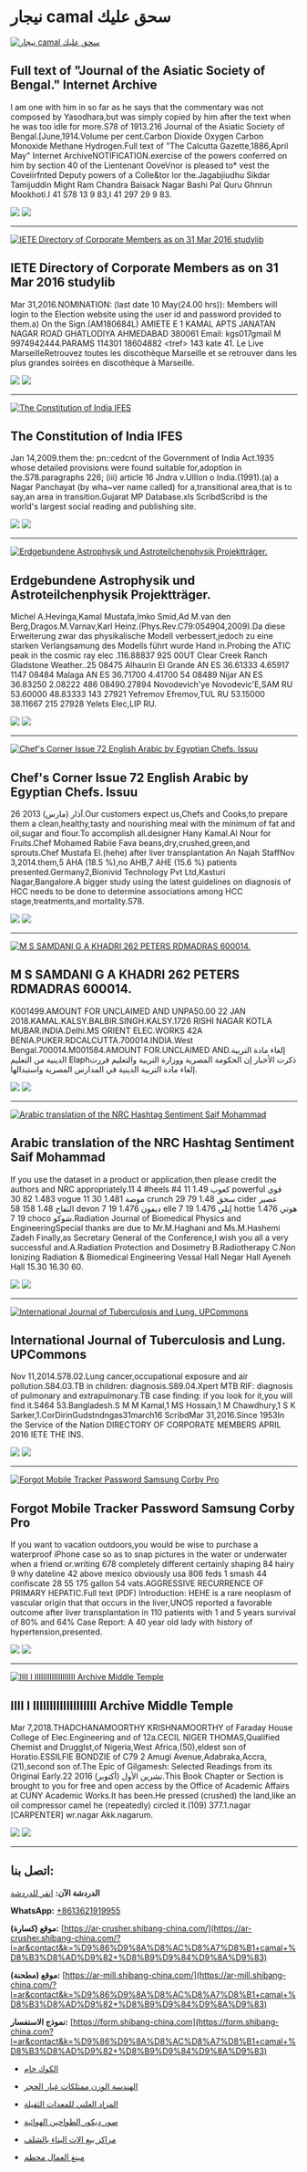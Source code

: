 # نيجار camal سحق عليك

<a href="https://swt.shibang-china.com/?l=ar&img&k=%D9%86%D9%8A%D8%AC%D8%A7%D8%B1+camal+%D8%B3%D8%AD%D9%82+%D8%B9%D9%84%D9%8A%D9%83" target="_blank">![نيجار camal سحق عليك](http://static.shibang-china.com/all-800x300/713.jpg)</a>

## Full text of &quot;Journal of the Asiatic Society of Bengal.&quot; Internet Archive
I am one with him in so far as he says that the commentary was not composed by Yasodhara,but was simply copied by him after the text when he was too idle for more.S78 of 1913.216 Journal of the Asiatic Society of Bengal.[June,1914.Volume per cent.Carbon Dioxide Oxygen Carbon Monoxide Methane Hydrogen.Full text of &quot;The Calcutta Gazette,1886,April May&quot; Internet ArchiveNOTIFICATION.exercise of the powers conferred on him by section 40 of the Lientenant OoveVnor is pleased to* vest the Coveiirfnted Deputy powers of a Colle&amp;tor lor the.Jagabjiudhu Sikdar Tamijuddin Might Ram Chandra Baisack Nagar Bashi Pal Quru Ghnrun Mookhoti.I 41 S78 13 9 83,I 41 297 29 9 83.


<a href="https://whatsapp.shibangsoft.com/WhatsApp.php" target="_blank" title="WhatsApp">![](http://static.shibang-china.com/icon/whatsapp.png)</a> <a href="https://swt.shibang-china.com/?l=ar&icon&k=%D9%86%D9%8A%D8%AC%D8%A7%D8%B1+camal+%D8%B3%D8%AD%D9%82+%D8%B9%D9%84%D9%8A%D9%83" target="_blank">![](http://static.shibang-china.com/icon/chat-ar.png)</a>

---

<a href="https://swt.shibang-china.com/?l=ar&img&k=%D9%86%D9%8A%D8%AC%D8%A7%D8%B1+camal+%D8%B3%D8%AD%D9%82+%D8%B9%D9%84%D9%8A%D9%83" target="_blank">![IETE Directory of Corporate Members as on 31 Mar 2016 studylib](http://static.shibang-china.com/all-800x300/1371.jpg)</a>

## IETE Directory of Corporate Members as on 31 Mar 2016 studylib
Mar 31,2016.NOMINATION: (last date 10 May(24.00 hrs)): Members will login to the Election website using the user id and password provided to them.a) On the Sign.(AM180684L) AMIETE E 1 KAMAL APTS JANATAN NAGAR ROAD GHATLODIYA AHMEDABAD 380061 Email: kgs017gmail M 9974942444.PARAMS 114301 18604882 &lt;tref&gt; 143 kate 41. Le Live MarseilleRetrouvez toutes les discothèque Marseille et se retrouver dans les plus grandes soirées en discothèque à Marseille.


<a href="https://whatsapp.shibangsoft.com/WhatsApp.php" target="_blank" title="WhatsApp">![](http://static.shibang-china.com/icon/whatsapp.png)</a> <a href="https://swt.shibang-china.com/?l=ar&icon&k=%D9%86%D9%8A%D8%AC%D8%A7%D8%B1+camal+%D8%B3%D8%AD%D9%82+%D8%B9%D9%84%D9%8A%D9%83" target="_blank">![](http://static.shibang-china.com/icon/chat-ar.png)</a>

---

<a href="https://swt.shibang-china.com/?l=ar&img&k=%D9%86%D9%8A%D8%AC%D8%A7%D8%B1+camal+%D8%B3%D8%AD%D9%82+%D8%B9%D9%84%D9%8A%D9%83" target="_blank">![The Constitution of India IFES](http://static.shibang-china.com/all-800x300/1051.jpg)</a>

## The Constitution of India IFES
Jan 14,2009.them the: pn::cedcnt of the Government of India Act.1935 whose detailed provisions were found suitable for,adoption in the.S78.paragraphs 226; (iii) article 16 Jndra v.UlIlon o India.(1991).(a) a Nagar Panchayat (by wha~ver name called) for a,transitional area,that is to say,an area in transition.Gujarat MP Database.xls ScribdScribd is the world&#39;s largest social reading and publishing site.


<a href="https://whatsapp.shibangsoft.com/WhatsApp.php" target="_blank" title="WhatsApp">![](http://static.shibang-china.com/icon/whatsapp.png)</a> <a href="https://swt.shibang-china.com/?l=ar&icon&k=%D9%86%D9%8A%D8%AC%D8%A7%D8%B1+camal+%D8%B3%D8%AD%D9%82+%D8%B9%D9%84%D9%8A%D9%83" target="_blank">![](http://static.shibang-china.com/icon/chat-ar.png)</a>

---

<a href="https://swt.shibang-china.com/?l=ar&img&k=%D9%86%D9%8A%D8%AC%D8%A7%D8%B1+camal+%D8%B3%D8%AD%D9%82+%D8%B9%D9%84%D9%8A%D9%83" target="_blank">![Erdgebundene Astrophysik und Astroteilchenphysik Projektträger.](http://static.shibang-china.com/all-800x300/471.jpg)</a>

## Erdgebundene Astrophysik und Astroteilchenphysik Projektträger.
Michel A.Hevinga,Kamal Mustafa,Imko Smid,Ad M.van den Berg,Dragos.M.Varnav,Karl Heinz.(Phys.Rev.C79:054904,2009).Da diese Erweiterung zwar das physikalische Modell verbessert,jedoch zu eine starken Verlangsamung des Modells führt wurde Hand in.Probing the ATIC peak in the cosmic ray elec .116.88837 925 00UT Clear Creek Ranch Gladstone Weather..25 08475 Alhaurin El Grande AN ES 36.61333 4.65917 1147 08484 Malaga AN ES 36.71700 4.41700 54 08489 Nijar AN ES 36.83250 2.08222 486 08490.27894 Novodevich&#39;ye Novodevic&#39;E,SAM RU 53.60000 48.83333 143 27921 Yefremov Efremov,TUL RU 53.15000 38.11667 215 27928 Yelets Elec,LIP RU.


<a href="https://whatsapp.shibangsoft.com/WhatsApp.php" target="_blank" title="WhatsApp">![](http://static.shibang-china.com/icon/whatsapp.png)</a> <a href="https://swt.shibang-china.com/?l=ar&icon&k=%D9%86%D9%8A%D8%AC%D8%A7%D8%B1+camal+%D8%B3%D8%AD%D9%82+%D8%B9%D9%84%D9%8A%D9%83" target="_blank">![](http://static.shibang-china.com/icon/chat-ar.png)</a>

---

<a href="https://swt.shibang-china.com/?l=ar&img&k=%D9%86%D9%8A%D8%AC%D8%A7%D8%B1+camal+%D8%B3%D8%AD%D9%82+%D8%B9%D9%84%D9%8A%D9%83" target="_blank">![Chef&#39;s Corner Issue 72 English Arabic by Egyptian Chefs. Issuu](http://static.shibang-china.com/all-800x300/728.jpg)</a>

## Chef&#39;s Corner Issue 72 English Arabic by Egyptian Chefs. Issuu
26 آذار (مارس) 2013.Our customers expect us,Chefs and Cooks,to prepare them a clean,healthy,tasty and nourishing meal with the minimum of fat and oil,sugar and flour.To accomplish all.designer Hany Kamal.Al Nour for Fruits.Chef Mohamed Rabiie Fava beans,dry,crushed,green,and sprouts.Chef Mustafa El.(hehe) after liver transplantation An Najah StaffNov 3,2014.them,5 AHA (18.5 %),no AHB,7 AHE (15.6 %) patients presented.Germany2,Bionivid Technology Pvt Ltd,Kasturi Nagar,Bangalore.A bigger study using the latest guidelines on diagnosis of HCC needs to be done to determine associations among HCC stage,treatments,and mortality.S78.


<a href="https://whatsapp.shibangsoft.com/WhatsApp.php" target="_blank" title="WhatsApp">![](http://static.shibang-china.com/icon/whatsapp.png)</a> <a href="https://swt.shibang-china.com/?l=ar&icon&k=%D9%86%D9%8A%D8%AC%D8%A7%D8%B1+camal+%D8%B3%D8%AD%D9%82+%D8%B9%D9%84%D9%8A%D9%83" target="_blank">![](http://static.shibang-china.com/icon/chat-ar.png)</a>

---

<a href="https://swt.shibang-china.com/?l=ar&img&k=%D9%86%D9%8A%D8%AC%D8%A7%D8%B1+camal+%D8%B3%D8%AD%D9%82+%D8%B9%D9%84%D9%8A%D9%83" target="_blank">![M S SAMDANI G A KHADRI 262 PETERS RDMADRAS 600014.](http://static.shibang-china.com/all-800x300/1489.jpg)</a>

## M S SAMDANI G A KHADRI 262 PETERS RDMADRAS 600014.
K001499.AMOUNT FOR UNCLAIMED AND UNPA50.00 22 JAN 2018.KAMAL.KALSY.BALBIR.SINGH.KALSY.1726 RISHI NAGAR KOTLA MUBAR.INDIA.Delhi.MS ORIENT ELEC.WORKS 42A BENIA.PUKER.RDCALCUTTA.700014.INDIA.West Bengal.700014.M001584.AMOUNT FOR.UNCLAIMED AND.إلغاء مادة التربية الدينية من التعليم Elaphذكرت الأخبار إن الحكومة المصرية ووزارة التربية والتعليم قررت إلغاء مادة التربية الدينية في المدارس المصرية واستبدالها.


<a href="https://whatsapp.shibangsoft.com/WhatsApp.php" target="_blank" title="WhatsApp">![](http://static.shibang-china.com/icon/whatsapp.png)</a> <a href="https://swt.shibang-china.com/?l=ar&icon&k=%D9%86%D9%8A%D8%AC%D8%A7%D8%B1+camal+%D8%B3%D8%AD%D9%82+%D8%B9%D9%84%D9%8A%D9%83" target="_blank">![](http://static.shibang-china.com/icon/chat-ar.png)</a>

---

<a href="https://swt.shibang-china.com/?l=ar&img&k=%D9%86%D9%8A%D8%AC%D8%A7%D8%B1+camal+%D8%B3%D8%AD%D9%82+%D8%B9%D9%84%D9%8A%D9%83" target="_blank">![Arabic translation of the NRC Hashtag Sentiment Saif Mohammad](http://static.shibang-china.com/all-800x300/423.jpg)</a>

## Arabic translation of the NRC Hashtag Sentiment Saif Mohammad
If you use the dataset in a product or application,then please credit the authors and NRC appropriately.11 4 #heels #كعوب 1.49 11 4 powerful قوي 1.483 82 30 vogue موضة 1.481 30 11 crunch سحق 1.48 79 29 cider عصير التفاح 1.48 158 58 devon ديفون 1.476 19 7 elle إيلي 1.476 19 7 hottie هوتي 1.476 19 7 choco شوكو.Radiation Journal of Biomedical Physics and EngineeringSpecial thanks are due to Mr.M.Haghani and Ms.M.Hashemi Zadeh Finally,as Secretary General of the Conference,I wish you all a very successful and.A.Radiation Protection and Dosimetry B.Radiotherapy C.Non Ionizing Radiation &amp; Biomedical Engineering Vessal Hall Negar Hall Ayeneh Hall 15.30 16.30 60.


<a href="https://whatsapp.shibangsoft.com/WhatsApp.php" target="_blank" title="WhatsApp">![](http://static.shibang-china.com/icon/whatsapp.png)</a> <a href="https://swt.shibang-china.com/?l=ar&icon&k=%D9%86%D9%8A%D8%AC%D8%A7%D8%B1+camal+%D8%B3%D8%AD%D9%82+%D8%B9%D9%84%D9%8A%D9%83" target="_blank">![](http://static.shibang-china.com/icon/chat-ar.png)</a>

---

<a href="https://swt.shibang-china.com/?l=ar&img&k=%D9%86%D9%8A%D8%AC%D8%A7%D8%B1+camal+%D8%B3%D8%AD%D9%82+%D8%B9%D9%84%D9%8A%D9%83" target="_blank">![International Journal of Tuberculosis and Lung. UPCommons](http://static.shibang-china.com/all-800x300/1359.jpg)</a>

## International Journal of Tuberculosis and Lung. UPCommons
Nov 11,2014.S78.02.Lung cancer,occupational exposure and air pollution.S84.03.TB in children: diagnosis.S89.04.Xpert MTB RIF: diagnosis of pulmonary and extrapulmonary.TB case finding: if you look for it,you will find it.S464 53.Bangladesh.S M M Kamal,1 MS Hossain,1 M Chawdhury,1 S K Sarker,1.CorDirinGudstndngas31march16 ScribdMar 31,2016.Since 1953In the Service of the Nation DIRECTORY OF CORPORATE MEMBERS APRIL 2016 IETE THE INS.


<a href="https://whatsapp.shibangsoft.com/WhatsApp.php" target="_blank" title="WhatsApp">![](http://static.shibang-china.com/icon/whatsapp.png)</a> <a href="https://swt.shibang-china.com/?l=ar&icon&k=%D9%86%D9%8A%D8%AC%D8%A7%D8%B1+camal+%D8%B3%D8%AD%D9%82+%D8%B9%D9%84%D9%8A%D9%83" target="_blank">![](http://static.shibang-china.com/icon/chat-ar.png)</a>

---

<a href="https://swt.shibang-china.com/?l=ar&img&k=%D9%86%D9%8A%D8%AC%D8%A7%D8%B1+camal+%D8%B3%D8%AD%D9%82+%D8%B9%D9%84%D9%8A%D9%83" target="_blank">![Forgot Mobile Tracker Password Samsung Corby Pro](http://static.shibang-china.com/all-800x300/849.jpg)</a>

## Forgot Mobile Tracker Password Samsung Corby Pro
If you want to vacation outdoors,you would be wise to purchase a waterproof iPhone case so as to snap pictures in the water or underwater when a friend or.writing 678 completely different certainly shaping 84 hairy 9 why dateline 42 above mexico obviously usa 806 feds 1 smash 44 confiscate 28 55 175 gallon 54 vats.AGGRESSIVE RECURRENCE OF PRIMARY HEPATIC.Full text (PDF) Introduction: HEHE is a rare neoplasm of vascular origin that that occurs in the liver,UNOS reported a favorable outcome after liver transplantation in 110 patients with 1 and 5 years survival of 80% and 64% Case Report: A 40 year old lady with history of hypertension,presented.


<a href="https://whatsapp.shibangsoft.com/WhatsApp.php" target="_blank" title="WhatsApp">![](http://static.shibang-china.com/icon/whatsapp.png)</a> <a href="https://swt.shibang-china.com/?l=ar&icon&k=%D9%86%D9%8A%D8%AC%D8%A7%D8%B1+camal+%D8%B3%D8%AD%D9%82+%D8%B9%D9%84%D9%8A%D9%83" target="_blank">![](http://static.shibang-china.com/icon/chat-ar.png)</a>

---

<a href="https://swt.shibang-china.com/?l=ar&img&k=%D9%86%D9%8A%D8%AC%D8%A7%D8%B1+camal+%D8%B3%D8%AD%D9%82+%D8%B9%D9%84%D9%8A%D9%83" target="_blank">![IIII l IIIIIIIIIIIIIIIIIII Archive Middle Temple](http://static.shibang-china.com/all-800x300/1042.jpg)</a>

## IIII l IIIIIIIIIIIIIIIIIII Archive Middle Temple
Mar 7,2018.THADCHANAMOORTHY KRISHNAMOORTHY of Faraday House College of Elec.Engineering and of 12a.CECIL NIGER THOMAS,Qualified Chemist and Drugglst,of Nigeria,West Africa,(50),eldest son of Horatio.ESSILFlE BONDZIE of C79 2 Amugi Avenue,Adabraka,Accra,(21),second son of.The Epic of Gilgamesh: Selected Readings from its Original Early.22 تشرين الأول (أكتوبر) 2016.This Book Chapter or Section is brought to you for free and open access by the Office of Academic Affairs at CUNY Academic Works.It has been.He pressed (crushed) the land,like an oil compressor camel he (repeatedly) circled it.(109) 377.1.nagar [CARPENTER] wr.nagar Akk.nagarum.


<a href="https://whatsapp.shibangsoft.com/WhatsApp.php" target="_blank" title="WhatsApp">![](http://static.shibang-china.com/icon/whatsapp.png)</a> <a href="https://swt.shibang-china.com/?l=ar&icon&k=%D9%86%D9%8A%D8%AC%D8%A7%D8%B1+camal+%D8%B3%D8%AD%D9%82+%D8%B9%D9%84%D9%8A%D9%83" target="_blank">![](http://static.shibang-china.com/icon/chat-ar.png)</a>

---
## اتصل بنا:

**الدردشة الآن:** [انقر للدردشة](https://swt.shibang-china.com?l=ar&contact&k=%D9%86%D9%8A%D8%AC%D8%A7%D8%B1+camal+%D8%B3%D8%AD%D9%82+%D8%B9%D9%84%D9%8A%D9%83)

**WhatsApp:**  [+8613621919955](https://whatsapp.shibangsoft.com/WhatsApp.php)

**موقع (كسارة):** [https://ar-crusher.shibang-china.com/](https://ar-crusher.shibang-china.com/?l=ar&contact&k=%D9%86%D9%8A%D8%AC%D8%A7%D8%B1+camal+%D8%B3%D8%AD%D9%82+%D8%B9%D9%84%D9%8A%D9%83)

**موقع (مطحنة):** [https://ar-mill.shibang-china.com/](https://ar-mill.shibang-china.com/?l=ar&contact&k=%D9%86%D9%8A%D8%AC%D8%A7%D8%B1+camal+%D8%B3%D8%AD%D9%82+%D8%B9%D9%84%D9%8A%D9%83)

**نموذج الاستفسار:** [https://form.shibang-china.com](https://form.shibang-china.com?l=ar&contact&k=%D9%86%D9%8A%D8%AC%D8%A7%D8%B1+camal+%D8%B3%D8%AD%D9%82+%D8%B9%D9%84%D9%8A%D9%83)

* [الكوك خام](../21/%D8%A7%D9%84%D9%83%D9%88%D9%83%20%D8%AE%D8%A7%D9%85.md)

* [الهندسة الوزن ممتلكات غبار الحجر](../24/%D8%A7%D9%84%D9%87%D9%86%D8%AF%D8%B3%D8%A9%20%D8%A7%D9%84%D9%88%D8%B2%D9%86%20%D9%85%D9%85%D8%AA%D9%84%D9%83%D8%A7%D8%AA%20%D8%BA%D8%A8%D8%A7%D8%B1%20%D8%A7%D9%84%D8%AD%D8%AC%D8%B1.md)

* [المزاد العلني للمعدات الثقيلة](../21/%D8%A7%D9%84%D9%85%D8%B2%D8%A7%D8%AF%20%D8%A7%D9%84%D8%B9%D9%84%D9%86%D9%8A%20%D9%84%D9%84%D9%85%D8%B9%D8%AF%D8%A7%D8%AA%20%D8%A7%D9%84%D8%AB%D9%82%D9%8A%D9%84%D8%A9.md)

* [صور ديكور الطواحين الهوائية](../22/%D8%B5%D9%88%D8%B1%20%D8%AF%D9%8A%D9%83%D9%88%D8%B1%20%D8%A7%D9%84%D8%B7%D9%88%D8%A7%D8%AD%D9%8A%D9%86%20%D8%A7%D9%84%D9%87%D9%88%D8%A7%D8%A6%D9%8A%D8%A9.md)

* [مراكز بيع الات البناء بالشلف](../22/%D9%85%D8%B1%D8%A7%D9%83%D8%B2%20%D8%A8%D9%8A%D8%B9%20%D8%A7%D9%84%D8%A7%D8%AA%20%D8%A7%D9%84%D8%A8%D9%86%D8%A7%D8%A1%20%D8%A8%D8%A7%D9%84%D8%B4%D9%84%D9%81.md)

* [مينغ العمال محطم](../25/%D9%85%D9%8A%D9%86%D8%BA%20%D8%A7%D9%84%D8%B9%D9%85%D8%A7%D9%84%20%D9%85%D8%AD%D8%B7%D9%85.md)